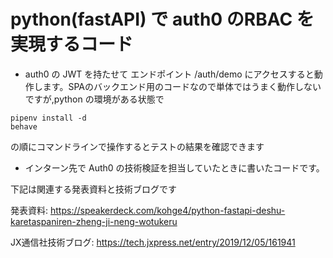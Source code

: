 # python(fastAPI) で auth0 のRBAC を実現するコード

- auth0 の JWT を持たせて エンドポイント /auth/demo にアクセスすると動作します。SPAのバックエンド用のコードなので単体ではうまく動作しないですが,python の環境がある状態で
```
pipenv install -d 
behave 
```
の順にコマンドラインで操作するとテストの結果を確認できます

- インターン先で Auth0 の技術検証を担当していたときに書いたコードです。

下記は関連する発表資料と技術ブログです

発表資料: https://speakerdeck.com/kohge4/python-fastapi-deshu-karetaspaniren-zheng-ji-neng-wotukeru

JX通信社技術ブログ: https://tech.jxpress.net/entry/2019/12/05/161941

